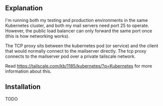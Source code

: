 ## Explanation

I'm running both my testing and production environments in the same Kubernetes cluster, and both my mail servers need port 25 to operate. However, the public load balancer can only forward the same port once (this is how networking works).

The TCP proxy sits between the kubernetes pod (or service) and the client that would normally connect to the mailserver directly. The tcp proxy connects to the mailserver pod over a private tailscale network. 

Read https://tailscale.com/kb/1185/kubernetes/?q=Kubernetes for more information about this.

## Installation
TODO